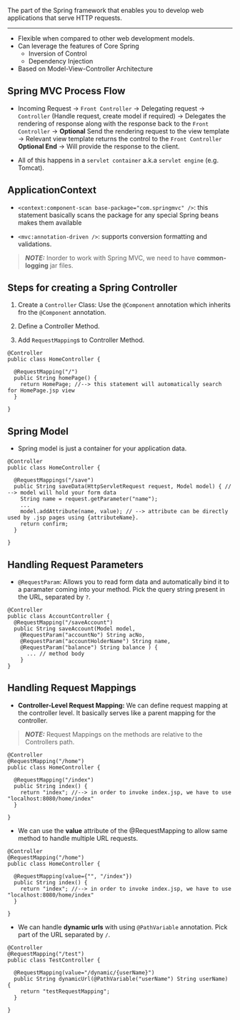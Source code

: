 
The part of the Spring framework that enables you to develop web applications that serve HTTP requests.

---

- Flexible when compared to other web development models.
- Can leverage the features of Core Spring
  - Inversion of Control
  - Dependency Injection
- Based on Model-View-Controller Architecture

## Spring MVC Process Flow

- Incoming Request -> `Front Controller` -> Delegating request -> `Controller` (Handle request, create model if required) -> Delegates the rendering of response along with the response back to the `Front Controller` -> **Optional** Send the rendering request to the view template -> Relevant view template returns the control to the `Front Controller` **Optional End** -> Will provide the response to the client.

- All of this happens in a `servlet container` a.k.a `servlet engine` (e.g. Tomcat).

## ApplicationContext

- `<context:component-scan base-package="com.springmvc" />`: this statement basically scans the package for any special Spring beans makes them available

- `<mvc:annotation-driven />`: supports conversion formatting and validations.

> **_NOTE:_** Inorder to work with Spring MVC, we need to have **common-logging** jar files.

## Steps for creating a Spring Controller

1. Create a `Controller` Class: Use the `@Component` annotation which inherits fro the `@Component` annotation.

2. Define a Controller Method.
3. Add `RequestMapping`s to Controller Method.

```
@Controller
public class HomeController {

  @RequestMapping("/")
  public String homePage() {
    return HomePage; //--> this statement will automatically search for HomePage.jsp view
  }

}
```

## Spring Model

- Spring model is just a container for your application data.

```
@Controller
public class HomeController {

  @RequestMappings("/save")
  public String saveData(HttpServletRequest request, Model model) { // --> model will hold your form data
    String name = request.getParameter("name");
    ...
    model.addAttribute(name, value); // --> attribute can be directly used by .jsp pages using {attributeName}.
    return confirm;
  }

}
```

## Handling Request Parameters

- `@RequestParam`: Allows you to read form data and automatically bind it to a paramater coming into your method. Pick the query string present in the URL, separated by `?`.

```
@Controller
public class AccountController {
  @RequestMapping("/saveAccount")
  public String saveAccount(Model model,
    @RequestParam("accountNo") String acNo,
    @RequestParam("accountHolderName") String name,
    @RequestParam("balance") String balance ) {
      ... // method body
    }
}
```

## Handling Request Mappings

- **Controller-Level Request Mapping:** We can define request mapping at the controller level. It basically serves like a parent mapping for the controller.

> **_NOTE:_** Request Mappings on the methods are relative to the Controllers path.

```
@Controller
@RequestMapping("/home")
public class HomeController {

  @RequestMapping("/index")
  public String index() {
    return "index"; //--> in order to invoke index.jsp, we have to use "localhost:8080/home/index"
  }

}
```

- We can use the **value** attribute of the @RequestMapping to allow same method to handle multiple URL requests.

```
@Controller
@RequestMapping("/home")
public class HomeController {

  @RequestMapping(value={"", "/index"})
  public String index() {
    return "index"; //--> in order to invoke index.jsp, we have to use "localhost:8080/home/index"
  }

}
```

- We can handle **dynamic urls** with using `@PathVariable` annotation. Pick part of the URL separated by `/`.

```
@Controller
@RequestMapping("/test")
public class TestController {

  @RequestMapping(value="/dynamic/{userName}")
  public String dynamicUrl(@PathVariable("userName") String userName) {
    return "testRequestMapping";
  }

}
```
